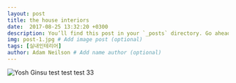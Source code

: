 ```yaml
---
layout: post
title: the house interiors
date:  2017-08-25 13:32:20 +0300
description: You’ll find this post in your `_posts` directory. Go ahead and edit it and re-build the site to see your changes. # Add post description (optional)
img: post-1.jpg # Add image post (optional)
tags: [실내인테리어]
author: Adam Neilson # Add name author (optional)
---
```



![Yosh Ginsu]({{site.baseurl}}/assets/img/yosh-ginsu.jpg)
test test test 33
